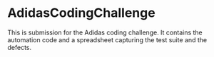# AdidasCodingChallenge

This is submission for the Adidas coding challenge. It contains the automation code and a spreadsheet capturing the test suite and the defects.
